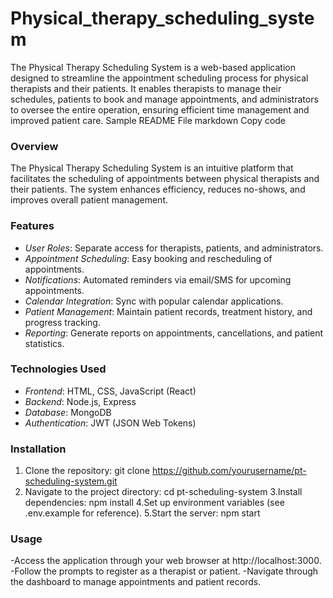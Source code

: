 # Physical_therapy_scheduling_system
The Physical Therapy Scheduling System is a web-based application designed to streamline the appointment scheduling process for physical therapists and their patients. It enables therapists to manage their schedules, patients to book and manage appointments, and administrators to oversee the entire operation, ensuring efficient time management and improved patient care.
Sample README File
markdown
Copy code

### Overview
The Physical Therapy Scheduling System is an intuitive platform that facilitates the scheduling of appointments between physical therapists and their patients. The system enhances efficiency, reduces no-shows, and improves overall patient management.

### Features
- *User Roles*: Separate access for therapists, patients, and administrators.
- *Appointment Scheduling*: Easy booking and rescheduling of appointments.
- *Notifications*: Automated reminders via email/SMS for upcoming appointments.
- *Calendar Integration*: Sync with popular calendar applications.
- *Patient Management*: Maintain patient records, treatment history, and progress tracking.
- *Reporting*: Generate reports on appointments, cancellations, and patient statistics.

### Technologies Used
- *Frontend*: HTML, CSS, JavaScript (React)
- *Backend*: Node.js, Express
- *Database*: MongoDB
- *Authentication*: JWT (JSON Web Tokens)

### Installation
1. Clone the repository:
   git clone https://github.com/yourusername/pt-scheduling-system.git
2. Navigate to the project directory:
cd pt-scheduling-system
3.Install dependencies:
npm install
4.Set up environment variables (see .env.example for reference).
5.Start the server:
npm start


### Usage
-Access the application through your web browser at http://localhost:3000.
-Follow the prompts to register as a therapist or patient.
-Navigate through the dashboard to manage appointments and patient records.
